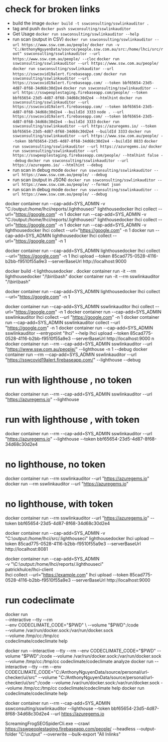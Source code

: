 # check for broken links

-   build the image
    `docker build -t sswconsulting/sswlinkauditor .`
-   tag and push
    `docker push sswconsulting/sswlinkauditor`
-   Get Usage
    `docker run sswconsulting/sswlinkauditor --help`
-   run scan (output in CSV)
    `docker run sswconsulting/sswlinkauditor --url https://www.ssw.com.au/people/`
    `docker run -v "C:/AnthonyNguyenData/source/people.ssw.com.au/src:/home/lhci/src/root" sswconsulting/sswlinkauditor --url https://www.ssw.com.au/people/ --cloc`
    `docker run sswconsulting/sswlinkauditor --url https://www.ssw.com.au/people/`
    `docker run sswconsulting/sswlinkauditor --url https://sswcovid19alert.firebaseapp.com/`
    `docker run sswconsulting/sswlinkauditor --url https://sswcovid19alert.firebaseapp.com/ --token bbf65654-23d5-4d87-8f68-34d68c30d2e4`
    `docker run sswconsulting/sswlinkauditor --url https://sswpeoplestaging.firebaseapp.com/people/ --token bbf65654-23d5-4d87-8f68-34d68c30d2e4 --htmlhint`
    `docker run sswconsulting/sswlinkauditor --url https://sswcovid19alert.firebaseapp.com/ --token bbf65654-23d5-4d87-8f68-34d68c30d2e4 --buildId 3333`
    `node . --url https://sswcovid19alert.firebaseapp.com/ --token bbf65654-23d5-4d87-8f68-34d68c30d2e4 --buildId 3333`
    `docker run sswconsulting/sswlinkauditor --url https://azuregems.io/ --token bbf65654-23d5-4d87-8f68-34d68c30d2e4 --buildId 3333`
    `docker run sswconsulting/sswlinkauditor --url https://www.ssw.com.au/people/ --token bbf65654-23d5-4d87-8f68-34d68c30d2e4 --buildId 8833`
    `docker run sswconsulting/sswlinkauditor --url https://azuregems.io/`
    `docker run sswconsulting/sswlinkauditor --url https://sswpeoplestaging.firebaseapp.com/people/ --htmlhint false --debug`
    `docker run sswconsulting/sswlinkauditor --url https://azuregems.io/ --htmlhint --debug` 
-   run scan in debug mode
    `docker run sswconsulting/sswlinkauditor --url https://www.ssw.com.au/people/ --debug`
-   run scan (output in JSON)
    `docker run sswconsulting/sswlinkauditor --url https://www.ssw.com.au/people/ --format json`
-   run scan in debug mode
    `docker run sswconsulting/sswlinkauditor --url https://www.ssw.com.au/people/ --debug`

docker container run --cap-add=SYS_ADMIN -v "C:/output:/home/lhci/reports/.lighthouseci" lighthousedocker lhci collect --url="https://google.com" -n 1
docker run --cap-add=SYS_ADMIN -v "C:/output:/home/lhci/reports/.lighthouseci" lighthousedocker lhci collect --url="https://google.com" -n 1
docker run --cap-add=SYS_ADMIN -v lighthousedocker lhci collect --url="https://google.com" -n 1
docker run --cap-add=SYS_ADMIN lighthousedocker lhci collect --url="https://google.com" -n 1


docker container run --cap-add=SYS_ADMIN lighthousedocker lhci collect --url="https://google.com" -n 1
lhci upload --token 85cad775-0528-4116-b2bb-f9510f55a9e3 --serverBaseUrl http://localhost:9000

docker build -t lighthousedocker .
docker container run -it --rm lighthousedocker "/\bin\bash"
docker container run -it --rm sswlinkauditor "/\bin\bash"

docker container run --cap-add=SYS_ADMIN lighthousedocker lhci collect --url="https://google.com" -n 1

docker container run --cap-add=SYS_ADMIN sswlinkauditor lhci collect --url="https://google.com" -n 1
docker container run --cap-add=SYS_ADMIN sswlinkauditor lhci collect --url "https://google.com" -n 1
docker container run --cap-add=SYS_ADMIN sswlinkauditor collect --url "https://google.com" -n 1
docker container run --cap-add=SYS_ADMIN sswlinkauditor --entrypoint "lhci" --help
lhci upload --token 85cad775-0528-4116-b2bb-f9510f55a9e3 --serverBaseUrl http://localhost:9000
n
docker container run --rm --cap-add=SYS_ADMIN sswlinkauditor --url "https://www.ssw.com.au/people/" --lighthouse -n 1 --debug
docker container run --rm --cap-add=SYS_ADMIN sswlinkauditor --url "https://sswcovid19alert.firebaseapp.com/" --lighthouse --debug

# run with lighthouse , no token

docker container run --rm --cap-add=SYS_ADMIN sswlinkauditor --url "https://azuregems.io" --lighthouse

# run with lighthouse , with token

docker container run --rm --cap-add=SYS_ADMIN sswlinkauditor --url "https://azuregems.io" --lighthouse --token bbf65654-23d5-4d87-8f68-34d68c30d2e4

# no lighthouse, no token

docker container run --rm sswlinkauditor --url "https://azuregems.io"
docker run --rm sswlinkauditor --url "https://azuregems.io"

# no lighthouse, with token

docker container run --rm sswlinkauditor --url "https://azuregems.io" --token bbf65654-23d5-4d87-8f68-34d68c30d2e4

docker container run --cap-add=SYS_ADMIN -v "C:\output:/home/lhci/src/.lighthouseci" lighthousedocker lhci upload --token 85cad775-0528-4116-b2bb-f9510f55a9e3 --serverBaseUrl http://localhost:8081

docker container run --cap-add=SYS_ADMIN \
 -v "\C:\output:/home/lhci/reports/.lighthouseci" \
 patrickhulce/lhci-client \
 lhci collect --url="https://example.com"
lhci upload --token 85cad775-0528-4116-b2bb-f9510f55a9e3 --serverBaseUrl http://localhost:9000


# run codeclimate


docker run \
  --interactive --tty --rm \
  --env CODECLIMATE_CODE="$PWD" \
  --volume "$PWD":/code \
  --volume /var/run/docker.sock:/var/run/docker.sock \
  --volume /tmp/cc:/tmp/cc \
  codeclimate/codeclimate help

docker run --interactive --tty --rm  --env CODECLIMATE_CODE="$PWD" --volume "$PWD":/code --volume /var/run/docker.sock:/var/run/docker.sock   --volume /tmp/cc:/tmp/cc   codeclimate/codeclimate analyze
docker run --interactive --tty --rm --env CODECLIMATE_CODE="C:/AnthonyNguyenData/source/personal/url-checker/ui/src" --volume "C:/AnthonyNguyenData/source/personal/url-checker/ui/src":/code --volume /var/run/docker.sock:/var/run/docker.sock   --volume /tmp/cc:/tmp/cc   codeclimate/codeclimate help
docker run codeclimate/codeclimate help



docker container run --rm --cap-add=SYS_ADMIN sswconsulting/sswlinkauditor --lighthouse --token bbf65654-23d5-4d87-8f68-34d68c30d2e4 --url https://azuregems.io



ScreamingFrogSEOSpiderCli.exe --crawl https://sswpeoplestaging.firebaseapp.com/people/ --headless --output-folder "C:\output" --overwrite --bulk-export "All Inlinks"